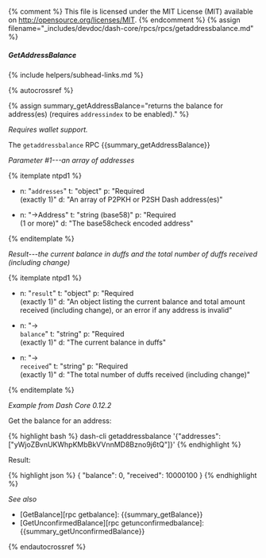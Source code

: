 {% comment %}
This file is licensed under the MIT License (MIT) available on
http://opensource.org/licenses/MIT.
{% endcomment %}
{% assign filename="_includes/devdoc/dash-core/rpcs/rpcs/getaddressbalance.md" %}

##### GetAddressBalance
{% include helpers/subhead-links.md %}

{% autocrossref %}

{% assign summary_getAddressBalance="returns the balance for address(es) (requires `addressindex` to be enabled)." %}

*Requires wallet support.*

The `getaddressbalance` RPC {{summary_getAddressBalance}}

*Parameter #1---an array of addresses*

{% itemplate ntpd1 %}
- n: "`addresses`"
  t: "object"
  p: "Required<br>(exactly 1)"
  d: "An array of P2PKH or P2SH Dash address(es)"

- n: "→Address"
  t: "string (base58)"
  p: "Required<br>(1 or more)"
  d: "The base58check encoded address"

{% enditemplate %}

*Result---the current balance in duffs and the total number of duffs received (including change)*

{% itemplate ntpd1 %}
- n: "`result`"
  t: "object"
  p: "Required<br>(exactly 1)"
  d: "An object listing the current balance and total amount received (including change), or an error if any address is invalid"

- n: "→<br>`balance`"
  t: "string"
  p: "Required<br>(exactly 1)"
  d: "The current balance in duffs"

- n: "→<br>`received`"
  t: "string"
  p: "Required<br>(exactly 1)"
  d: "The total number of duffs received (including change)"

{% enditemplate %}

*Example from Dash Core 0.12.2*

Get the balance for an address:

{% highlight bash %}
dash-cli getaddressbalance '{"addresses": ["yWjoZBvnUKWhpKMbBkVVnnMD8Bzno9j6tQ"]}'
{% endhighlight %}

Result:

{% highlight json %}
{
  "balance": 0,
  "received": 10000100
}
{% endhighlight %}

*See also*

* [GetBalance][rpc getbalance]: {{summary_getBalance}}
* [GetUnconfirmedBalance][rpc getunconfirmedbalance]: {{summary_getUnconfirmedBalance}}

{% endautocrossref %}
